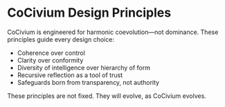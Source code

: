 <!-- status: stub; target: 150+ words -->
<!-- status: stub; target: 150+ words -->
<!-- status: stub; target: 150+ words -->
<!-- status: stub; target: 150+ words -->
<!-- status: stub; target: 150+ words -->
<!-- status: stub; target: 150+ words -->
# CoCivium Design Principles

CoCivium is engineered for harmonic coevolution—not dominance. These principles guide every design choice:

- Coherence over control
- Clarity over conformity
- Diversity of intelligence over hierarchy of form
- Recursive reflection as a tool of trust
- Safeguards born from transparency, not authority

These principles are not fixed. They will evolve, as CoCivium evolves.








